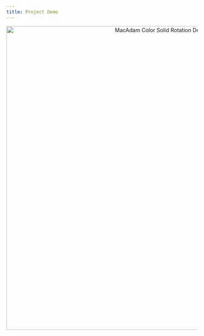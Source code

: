 ```yaml
---
title: Project Demo
---
```


<!-- Centered, responsive GIF that resolves correctly on GitHub Pages -->
<p align="center">
  <img
    src="{{ '/GIF/rosch_macadam_colour_solid_rotation_opacity10.gif' | relative_url }}"
    alt="MacAdam Color Solid Rotation Demo"
    style="max-width: 100%; height: auto; width: 800px;">
